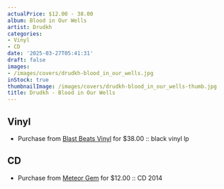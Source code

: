 ```yaml
---
actualPrice: $12.00 - 38.00
album: Blood in Our Wells
artist: Drudkh
categories:
- Vinyl
- CD
date: '2025-03-27T05:41:31'
draft: false
images:
- /images/covers/drudkh-blood_in_our_wells.jpg
inStock: true
thumbnailImage: /images/covers/drudkh-blood_in_our_wells-thumb.jpg
title: Drudkh - Blood in Our Wells
---
```


## Vinyl
* Purchase from [Blast Beats Vinyl](https://blastbeatsvinyl.com/products/drudkh-blood-in-our-wells-black-vinyl-lp-1) for $38.00 :: black vinyl lp
## CD
* Purchase from [Meteor Gem](https://meteor-gem.com/products/drudkh-blood-in-our-wells-cd) for $12.00 :: CD 2014
